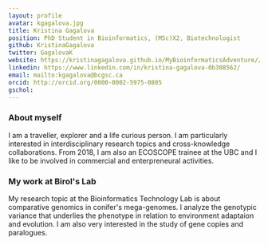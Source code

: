 ```yaml
---
layout: profile
avatar: kgagalova.jpg
title: Kristina Gagalova
position: PhD Student in Bioinformatics, (MSc)X2, Biotechnologist
github: KristinaGagalova
twitter: GagalovaK
website: https://kristinagagalova.github.io/MyBioinformaticsAdventure//about 
linkedin: https://www.linkedin.com/in/kristina-gagalova-0b308562/
email: mailto:kgagalova@bcgsc.ca
orcid: http://orcid.org/0000-0002-5975-0805
gschol: 
---
```


### About myself
I am a traveller, explorer and a life curious person. I am particularly interested in interdisciplinary research topics and cross-knowledge collaborations. From 2018, I am also an ECOSCOPE trainee at the UBC and I like to be involved in commercial and enterpreneural activities.

### My work at Birol's Lab
My research topic at the Bioinformatics Technology Lab is about comparative genomics in conifer's mega-genomes. I analyze the genotypic variance that underlies the phenotype in relation to environment adaptaion and evolution. I am also very interested in the study of gene copies and paralogues.
